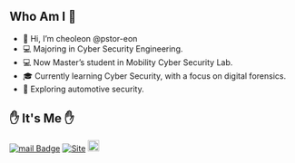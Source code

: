 ## Who Am I 👋
- 👋 Hi, I’m cheoleon @pstor-eon
- 💻 Majoring in Cyber Security Engineering.
- 💻 Now Master’s student in Mobility Cyber Security Lab.
- 🎓 Currently learning Cyber Security, with a focus on digital forensics.
- 🚗 Exploring automotive security.

## ✋ It's Me ✋
[![mail Badge](https://img.shields.io/badge/Mail-D14836?style=flat&logo=mail&logoColor=white)](mailto:contact@pstor.dev)
[![Site](https://img.shields.io/badge/Pstor%20Web%20Site-1eb031?style=flat&logoColor=white)](https://pstor-eon.github.io/)
<a href="https://pstor-kr.tistory.com/"><img height="20px" src="https://github-readme-tistory-card.vercel.app/api/badge?name=Tistory&theme=%7Bdefault%7D" alt="Tistory&#39;s Badge"></a>

<!-- ![Anurag's GitHub stats](https://github-readme-stats.vercel.app/api?username=pstor-eon&hide=contribs,prs)
    
[![Top Langs](https://github-readme-stats.vercel.app/api/top-langs/?username=pstor-eon&layout=compact)](https://github.com/anuraghazra/github-readme-stats) -->

<!-- [![Hits](https://hits.seeyoufarm.com/api/count/incr/badge.svg?url=https%3A%2F%2Fgithub.com%2Fpstor-eon&count_bg=%2379C83D&title_bg=%23555555&icon=&icon_color=%23E7E7E7&title=hits&edge_flat=false)](https://hits.seeyoufarm.com) -->
